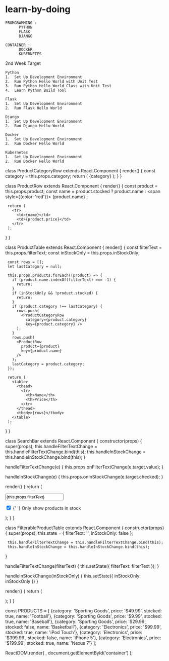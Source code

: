 # learn-by-doing


    PROMGRAMMING : 
          PYTHON
          FLASK
          DJANGO       

    CONTAINER :
          DOCKER
          KUBERNETES
          
          
 2nd Week Target
 
 
    Python
    1.  Set Up Development Environment
    2.  Run Python Hello World with Unit Test
    3.  Run Python Hello World Class with Unit Test
    4.  Learn Python Build Tool
    
    Flask
    1.  Set Up Development Environment
    2.  Run Flask Hello World
    
    Django
    1.  Set Up Development Environment
    2.  Run Django Hello World

    Docker
    1.  Set Up Development Environment
    2.  Run Docker Hello World
    
    Kubernetes
    1.  Set Up Development Environment
    2.  Run Docker Hello World
    
        
 class ProductCategoryRow extends React.Component {
   render() {
     const category = this.props.category;
     return (
       <tr>
         <th colSpan="2">
           {category}
         </th>
       </tr>
     );
   }
 }
 
 class ProductRow extends React.Component {
   render() {
     const product = this.props.product;
     const name = product.stocked ?
       product.name :
       <span style={{color: 'red'}}>
         {product.name}
       </span>;
 
     return (
       <tr>
         <td>{name}</td>
         <td>{product.price}</td>
       </tr>
     );
   }
 }
 
 class ProductTable extends React.Component {
   render() {
     const filterText = this.props.filterText;
     const inStockOnly = this.props.inStockOnly;
 
     const rows = [];
     let lastCategory = null;
 
     this.props.products.forEach((product) => {
       if (product.name.indexOf(filterText) === -1) {
         return;
       }
       if (inStockOnly && !product.stocked) {
         return;
       }
       if (product.category !== lastCategory) {
         rows.push(
           <ProductCategoryRow
             category={product.category}
             key={product.category} />
         );
       }
       rows.push(
         <ProductRow
           product={product}
           key={product.name}
         />
       );
       lastCategory = product.category;
     });
 
     return (
       <table>
         <thead>
           <tr>
             <th>Name</th>
             <th>Price</th>
           </tr>
         </thead>
         <tbody>{rows}</tbody>
       </table>
     );
   }
 }
 
 class SearchBar extends React.Component {
   constructor(props) {
     super(props);
     this.handleFilterTextChange = this.handleFilterTextChange.bind(this);
     this.handleInStockChange = this.handleInStockChange.bind(this);
   }
   
   handleFilterTextChange(e) {
     this.props.onFilterTextChange(e.target.value);
   }
   
   handleInStockChange(e) {
     this.props.onInStockChange(e.target.checked);
   }
   
   render() {
     return (
       <form>
         <input
           type="text"
           placeholder="Search..."
           value={this.props.filterText}
           onChange={this.handleFilterTextChange}
         />
         <p>
           <input
             type="checkbox"
             checked={this.props.inStockOnly}
             onChange={this.handleInStockChange}
           />
           {' '}
           Only show products in stock
         </p>
       </form>
     );
   }
 }
 
 class FilterableProductTable extends React.Component {
   constructor(props) {
     super(props);
     this.state = {
       filterText: '',
       inStockOnly: false
     };
     
     this.handleFilterTextChange = this.handleFilterTextChange.bind(this);
     this.handleInStockChange = this.handleInStockChange.bind(this);
   }
 
   handleFilterTextChange(filterText) {
     this.setState({
       filterText: filterText
     });
   }
   
   handleInStockChange(inStockOnly) {
     this.setState({
       inStockOnly: inStockOnly
     })
   }
 
   render() {
     return (
       <div>
         <SearchBar
           filterText={this.state.filterText}
           inStockOnly={this.state.inStockOnly}
           onFilterTextChange={this.handleFilterTextChange}
           onInStockChange={this.handleInStockChange}
         />
         <ProductTable
           products={this.props.products}
           filterText={this.state.filterText}
           inStockOnly={this.state.inStockOnly}
         />
       </div>
     );
   }
 }
 
 
 const PRODUCTS = [
   {category: 'Sporting Goods', price: '$49.99', stocked: true, name: 'Football'},
   {category: 'Sporting Goods', price: '$9.99', stocked: true, name: 'Baseball'},
   {category: 'Sporting Goods', price: '$29.99', stocked: false, name: 'Basketball'},
   {category: 'Electronics', price: '$99.99', stocked: true, name: 'iPod Touch'},
   {category: 'Electronics', price: '$399.99', stocked: false, name: 'iPhone 5'},
   {category: 'Electronics', price: '$199.99', stocked: true, name: 'Nexus 7'}
 ];
 
 ReactDOM.render(
   <FilterableProductTable products={PRODUCTS} />,
   document.getElementById('container')
 );
